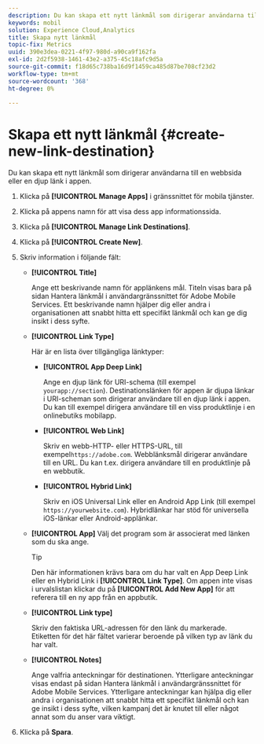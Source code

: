 ```yaml
---
description: Du kan skapa ett nytt länkmål som dirigerar användarna till en webbsida eller en djup länk i appen.
keywords: mobil
solution: Experience Cloud,Analytics
title: Skapa nytt länkmål
topic-fix: Metrics
uuid: 390e3dea-0221-4f97-980d-a90ca9f162fa
exl-id: 2d2f5938-1461-43e2-a375-45c18afc9d5a
source-git-commit: f18d65c738ba16d9f1459ca485d87be708cf23d2
workflow-type: tm+mt
source-wordcount: '368'
ht-degree: 0%

---
```


# Skapa ett nytt länkmål {#create-new-link-destination}

Du kan skapa ett nytt länkmål som dirigerar användarna till en webbsida eller en djup länk i appen.

1. Klicka på **[!UICONTROL Manage Apps]** i gränssnittet för mobila tjänster.
1. Klicka på appens namn för att visa dess app informationssida.
1. Klicka på **[!UICONTROL Manage Link Destinations]**.
1. Klicka på **[!UICONTROL Create New]**.
1. Skriv information i följande fält:
   * **[!UICONTROL Title]**

      Ange ett beskrivande namn för applänkens mål. Titeln visas bara på sidan Hantera länkmål i användargränssnittet för Adobe Mobile Services. Ett beskrivande namn hjälper dig eller andra i organisationen att snabbt hitta ett specifikt länkmål och kan ge dig insikt i dess syfte.

   * **[!UICONTROL Link Type]**

      Här är en lista över tillgängliga länktyper:

      * **[!UICONTROL App Deep Link]**

         Ange en djup länk för URI-schema (till exempel `yourapp://section`). Destinationslänken för appen är djupa länkar i URI-scheman som dirigerar användare till en djup länk i appen. Du kan till exempel dirigera användare till en viss produktlinje i en onlinebutiks mobilapp.

      * **[!UICONTROL Web Link]**

         Skriv en webb-HTTP- eller HTTPS-URL, till exempel`https://adobe.com`. Webblänksmål dirigerar användare till en URL. Du kan t.ex. dirigera användare till en produktlinje på en webbutik.

      * **[!UICONTROL Hybrid Link]**

         Skriv en iOS Universal Link eller en Android App Link (till exempel `https://yourwebsite.com`). Hybridlänkar har stöd för universella iOS-länkar eller Android-applänkar.
   * **[!UICONTROL App]**
Välj det program som är associerat med länken som du ska ange.

      >[!TIP]
      >
      >Den här informationen krävs bara om du har valt en App Deep Link eller en Hybrid Link i **[!UICONTROL Link Type]**. Om appen inte visas i urvalslistan klickar du på **[!UICONTROL Add New App]** för att referera till en ny app från en appbutik.

   * **[!UICONTROL Link type]**

      Skriv den faktiska URL-adressen för den länk du markerade. Etiketten för det här fältet varierar beroende på vilken typ av länk du har valt.

   * **[!UICONTROL Notes]**

      Ange valfria anteckningar för destinationen. Ytterligare anteckningar visas endast på sidan Hantera länkmål i användargränssnittet för Adobe Mobile Services. Ytterligare anteckningar kan hjälpa dig eller andra i organisationen att snabbt hitta ett specifikt länkmål och kan ge insikt i dess syfte, vilken kampanj det är knutet till eller något annat som du anser vara viktigt.


1. Klicka på **Spara**.
